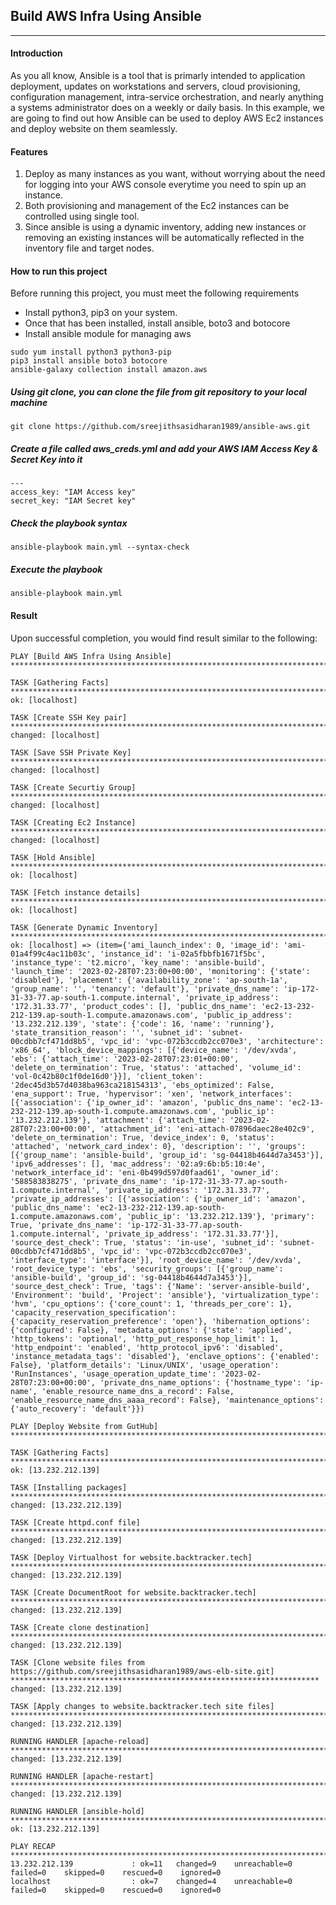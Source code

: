 ## Build AWS Infra Using Ansible
____

#### Introduction
As you all know, Ansible is a tool that is primarly intended to application deployment, updates on workstations and servers, cloud provisioning, configuration management, intra-service orchestration, and nearly anything a systems administrator does on a weekly or daily basis. In this example, we are going to find out how Ansible can be used to deploy AWS Ec2 instances and deploy website on them seamlessly.

#### Features
1. Deploy as many instances as you want, without worrying about the need for logging into your AWS console everytime you need to spin up an instance.
2. Both provisioning and management of the Ec2 instances can be controlled using single tool.
3. Since ansible is using a dynamic inventory, adding new instances or removing an existing instances will be automatically reflected in the inventory file and target nodes.

#### How to run this project
Before running this project, you must meet the following requirements
* Install python3, pip3 on your system.
* Once that has been installed, install ansible, boto3 and botocore
* Install ansible module for managing aws
```
sudo yum install python3 python3-pip
pip3 install ansible boto3 botocore
ansible-galaxy collection install amazon.aws
```
##### Using git clone, you can clone the file from git repository to your local machine
```
git clone https://github.com/sreejithsasidharan1989/ansible-aws.git
```
##### Create a file called aws_creds.yml and add your AWS IAM Access Key & Secret Key into it
```
---
access_key: "IAM Access key"
secret_key: "IAM Secret key"
```
##### Check the playbook syntax
```
ansible-playbook main.yml --syntax-check
```
##### Execute the playbook
```
ansible-playbook main.yml
```

#### Result
Upon successful completion, you would find result similar to the following:
```
PLAY [Build AWS Infra Using Ansible] ***************************************************************************************************************************

TASK [Gathering Facts] *****************************************************************************************************
ok: [localhost]

TASK [Create SSH Key pair] *************************************************************************************************
changed: [localhost]

TASK [Save SSH Private Key] ************************************************************************************************
changed: [localhost]

TASK [Create Securtiy Group] ***********************************************************************************************
changed: [localhost]

TASK [Creating Ec2 Instance] ***********************************************************************************************
changed: [localhost]

TASK [Hold Ansible] ********************************************************************************************************
ok: [localhost]

TASK [Fetch instance details] **********************************************************************************************
ok: [localhost]

TASK [Generate Dynamic Inventory] ****************************************************************************************************************************
ok: [localhost] => (item={'ami_launch_index': 0, 'image_id': 'ami-01a4f99c4ac11b03c', 'instance_id': 'i-02a5fbbfb1671f5bc', 'instance_type': 't2.micro', 'key_name': 'ansible-build', 'launch_time': '2023-02-28T07:23:00+00:00', 'monitoring': {'state': 'disabled'}, 'placement': {'availability_zone': 'ap-south-1a', 'group_name': '', 'tenancy': 'default'}, 'private_dns_name': 'ip-172-31-33-77.ap-south-1.compute.internal', 'private_ip_address': '172.31.33.77', 'product_codes': [], 'public_dns_name': 'ec2-13-232-212-139.ap-south-1.compute.amazonaws.com', 'public_ip_address': '13.232.212.139', 'state': {'code': 16, 'name': 'running'}, 'state_transition_reason': '', 'subnet_id': 'subnet-00cdbb7cf471dd8b5', 'vpc_id': 'vpc-072b3ccdb2cc070e3', 'architecture': 'x86_64', 'block_device_mappings': [{'device_name': '/dev/xvda', 'ebs': {'attach_time': '2023-02-28T07:23:01+00:00', 'delete_on_termination': True, 'status': 'attached', 'volume_id': 'vol-0c42b80c1f0de16d0'}}], 'client_token': '2dec45d3b57d4038ba963ca218154313', 'ebs_optimized': False, 'ena_support': True, 'hypervisor': 'xen', 'network_interfaces': [{'association': {'ip_owner_id': 'amazon', 'public_dns_name': 'ec2-13-232-212-139.ap-south-1.compute.amazonaws.com', 'public_ip': '13.232.212.139'}, 'attachment': {'attach_time': '2023-02-28T07:23:00+00:00', 'attachment_id': 'eni-attach-07896daec28e402c9', 'delete_on_termination': True, 'device_index': 0, 'status': 'attached', 'network_card_index': 0}, 'description': '', 'groups': [{'group_name': 'ansible-build', 'group_id': 'sg-04418b4644d7a3453'}], 'ipv6_addresses': [], 'mac_address': '02:a9:6b:b5:10:4e', 'network_interface_id': 'eni-0b499d597d0faad61', 'owner_id': '588583838275', 'private_dns_name': 'ip-172-31-33-77.ap-south-1.compute.internal', 'private_ip_address': '172.31.33.77', 'private_ip_addresses': [{'association': {'ip_owner_id': 'amazon', 'public_dns_name': 'ec2-13-232-212-139.ap-south-1.compute.amazonaws.com', 'public_ip': '13.232.212.139'}, 'primary': True, 'private_dns_name': 'ip-172-31-33-77.ap-south-1.compute.internal', 'private_ip_address': '172.31.33.77'}], 'source_dest_check': True, 'status': 'in-use', 'subnet_id': 'subnet-00cdbb7cf471dd8b5', 'vpc_id': 'vpc-072b3ccdb2cc070e3', 'interface_type': 'interface'}], 'root_device_name': '/dev/xvda', 'root_device_type': 'ebs', 'security_groups': [{'group_name': 'ansible-build', 'group_id': 'sg-04418b4644d7a3453'}], 'source_dest_check': True, 'tags': {'Name': 'server-ansible-build', 'Environment': 'build', 'Project': 'ansible'}, 'virtualization_type': 'hvm', 'cpu_options': {'core_count': 1, 'threads_per_core': 1}, 'capacity_reservation_specification': {'capacity_reservation_preference': 'open'}, 'hibernation_options': {'configured': False}, 'metadata_options': {'state': 'applied', 'http_tokens': 'optional', 'http_put_response_hop_limit': 1, 'http_endpoint': 'enabled', 'http_protocol_ipv6': 'disabled', 'instance_metadata_tags': 'disabled'}, 'enclave_options': {'enabled': False}, 'platform_details': 'Linux/UNIX', 'usage_operation': 'RunInstances', 'usage_operation_update_time': '2023-02-28T07:23:00+00:00', 'private_dns_name_options': {'hostname_type': 'ip-name', 'enable_resource_name_dns_a_record': False, 'enable_resource_name_dns_aaaa_record': False}, 'maintenance_options': {'auto_recovery': 'default'}})

PLAY [Deploy Website from GutHub] ****************************************************************************************************************************

TASK [Gathering Facts] *****************************************************************************************************
ok: [13.232.212.139]

TASK [Installing packages] *************************************************************************************************
changed: [13.232.212.139]

TASK [Create httpd.conf file] **********************************************************************************************
changed: [13.232.212.139]

TASK [Deploy Virtualhost for website.backtracker.tech] *********************************************************************************************************
changed: [13.232.212.139]

TASK [Create DocumentRoot for website.backtracker.tech] ********************************************************************************************************
changed: [13.232.212.139]

TASK [Create clone destination] ********************************************************************************************
changed: [13.232.212.139]

TASK [Clone website files from https://github.com/sreejithsasidharan1989/aws-elb-site.git] *********************************************************************
changed: [13.232.212.139]

TASK [Apply changes to website.backtracker.tech site files] ****************************************************************************************************
changed: [13.232.212.139]

RUNNING HANDLER [apache-reload] ********************************************************************************************
changed: [13.232.212.139]

RUNNING HANDLER [apache-restart] *******************************************************************************************************************************
changed: [13.232.212.139]

RUNNING HANDLER [ansible-hold] *********************************************************************************************
ok: [13.232.212.139]

PLAY RECAP *****************************************************************************************************************
13.232.212.139             : ok=11   changed=9    unreachable=0    failed=0    skipped=0    rescued=0    ignored=0   
localhost                  : ok=7    changed=4    unreachable=0    failed=0    skipped=0    rescued=0    ignored=0   
```